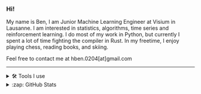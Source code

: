 ### Hi!

My name is Ben, I am Junior Machine Learning Engineer at Visium in Lausanne. I am interested in statistics, algorithms, time series and reinforcement learning. I do most of my work in Python, but currently I spent a lot of time fighting the compiler in Rust. In my freetime, I enjoy playing chess, reading books, and skiing.

Feel free to contact me at hben.0204[at]gmail.com

---
<details>
  <summary>🛠️ Tools I use</summary>
<ul>
<li>Python</li>
<li>Scala</li>
<li>R</li>
<li>C++</li>
<li>SQL</li>
<li>VS Code</li>
<li>Git</li>
</ul>
</details>
  
<details>
  <summary>:zap: GitHub Stats</summary>
 
![hbenedek GitHub stats](https://github-readme-stats.vercel.app/api?username=hbenedek&show_icons=true&theme=dark)
![Top Langs](https://github-readme-stats.vercel.app/api/top-langs/?username=hbenedek&layout=compact&theme=dark&hide=jupyter%20notebook,matlab,r,tex)
</details>

